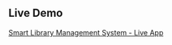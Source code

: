 ## Live Demo

[Smart Library Management System - Live App](https://smartlibrarymanagementsystem.onrender.com)
